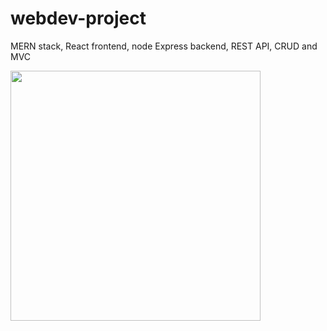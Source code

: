# webdev-project
MERN stack, React frontend, node Express backend,  REST API, CRUD and MVC

<img src="./assets/screenshot/1-home.png" width="400" />
